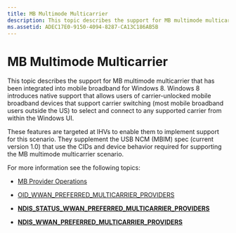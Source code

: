 ```yaml
---
title: MB Multimode Multicarrier
description: This topic describes the support for MB multimode multicarrier that has been integrated into mobile broadband for Windows 8.
ms.assetid: ADEC17E0-9150-4094-8287-CA13C186AB5B
---
```


# MB Multimode Multicarrier


This topic describes the support for MB multimode multicarrier that has been integrated into mobile broadband for Windows 8. Windows 8 introduces native support that allows users of carrier-unlocked mobile broadband devices that support carrier switching (most mobile broadband users outside the US) to select and connect to any supported carrier from within the Windows UI.

These features are targeted at IHVs to enable them to implement support for this scenario. They supplement the USB NCM (MBIM) spec (current version 1.0) that use the CIDs and device behavior required for supporting the MB multimode multicarrier scenario.

For more information see the following topics:

-   [MB Provider Operations](mb-provider-operations.md)

-   [OID\_WWAN\_PREFERRED\_MULTICARRIER\_PROVIDERS](https://msdn.microsoft.com/library/windows/hardware/hh831868)

-   [**NDIS\_STATUS\_WWAN\_PREFERRED\_MULTICARRIER\_PROVIDERS**](https://msdn.microsoft.com/library/windows/hardware/hh846211)

-   [**NDIS\_WWAN\_PREFERRED\_MULTICARRIER\_PROVIDERS**](https://msdn.microsoft.com/library/windows/hardware/hh831864)

 

 





